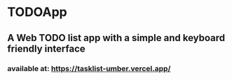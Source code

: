 # TODOApp

## A Web TODO list app with a simple and keyboard friendly interface

### available at: https://tasklist-umber.vercel.app/
